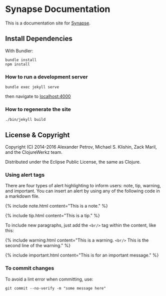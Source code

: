 # Synapse Documentation

This is a documentation site for [Synapse](https://www.synapse.org). 

## Install Dependencies

With Bundler:

    bundle install 
    npm install

### How to run a development server

    bundle exec jekyll serve

then navigate to [localhost:4000](http://localhost:4000)

### How to regenerate the site

    ./bin/jekyll build

## License & Copyright

Copyright (C) 2014-2016 Alexander Petrov, Michael S. Klishin, Zack Maril, and the ClojureWerkz team.

Distributed under the Eclipse Public License, the same as Clojure.

### Using alert tags

There are four types of alert highlighting to inform users: note, tip, warning, and important. You can insert an alert by using any of the following code in a markdown file. 

{% include note.html content="This is a note." %}

{% include tip.html content="This is a tip." %}

To include new paragraphs, just add the `<br/>` tag within the content, like this:

{% include warning.html content="This is a warning. `<br/>` This is the second line of the warning." %}

{% include important.html content="This is for an important message." %}

### To commit changes 

To avoid a lint error when committing, use:

    git commit --no-verify -m "some message here"